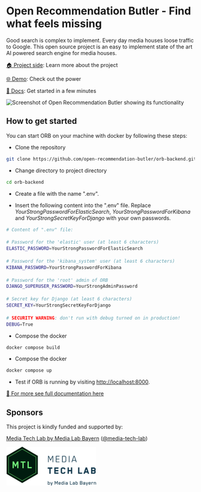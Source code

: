 # Open Recommendation Butler - Find what feels missing
Good search is complex to implement. Every day media houses loose traffic to Google. This open source project is an easy to implement state of the art AI powered search engine for media houses.

<a href="https://github.com/open-recommendation-butler"> 🏠 Project side</a>: Learn more about the project

<a href="https://open-recommendation-butler.tech/"> 🌐 Demo</a>: Check out the power

<a href="https://open-recommendation-butler.github.io/orb-docs/">📑 Docs</a>: Get started in a few minutes

<img src="https://user-images.githubusercontent.com/40501887/221694829-5e90816f-f723-45cc-8409-ccee7ba90860.jpg" width="750" title="Screenshot of Open Recommendation Butler showing its functionality">

## How to get started

You can start ORB on your machine with docker by following these steps:

- Clone the repository

```bash
git clone https://github.com/open-recommendation-butler/orb-backend.git
```

- Change directory to project directory

```bash
cd orb-backend
```

- Create a file with the name ".env".

- Insert the following content into the ".env" file. Replace *YourStrongPasswordForElasticSearch*, *YourStrongPasswordForKibana* and *YourStrongSecretKeyForDjango* with your own passwords.

```bash
# Content of ".env" file:

# Password for the 'elastic' user (at least 6 characters)
ELASTIC_PASSWORD=YourStrongPasswordForElasticSearch

# Password for the 'kibana_system' user (at least 6 characters)
KIBANA_PASSWORD=YourStrongPasswordForKibana

# Password for the 'root' admin of ORB
DJANGO_SUPERUSER_PASSWORD=YourStrongAdminPassword

# Secret key for Django (at least 6 characters)
SECRET_KEY=YourStrongSecretKeyForDjango

# SECURITY WARNING: don't run with debug turned on in production!
DEBUG=True
```

- Compose the docker
```bash
docker compose build
```

- Compose the docker
```bash
docker compose up
```

- Test if ORB is running by visiting [http://localhost:8000](http://localhost:8000).

<a href="https://open-recommendation-butler.github.io/orb-docs/">📑 For more see full documentation here</a>

## Sponsors

This project is kindly funded and supported by:

<a href="https://media-tech-lab.com">Media Tech Lab by Media Lab Bayern</a> (<a href="https://github.com/media-tech-lab">@media-tech-lab</a>)

<a href="https://media-tech-lab.com">
    <img src="https://github.com/media-tech-lab/.github/blob/main/assets/mtl-powered-by.png" width="240" title="Media Tech Lab powered by logo">
</a>
